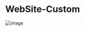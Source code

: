 ﻿# WebSite-Custom
  ![image](https://github.com/user-attachments/assets/3951ec8d-2fd6-4714-9225-23902235513d)
